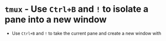 # `tmux` - Use `Ctrl+B` and `!` to isolate a pane into a new window

- Use `Ctrl+B` and `!` to take the current pane and create a new window
  with
